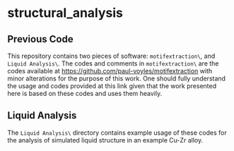 # structural_analysis
## Previous Code
This repository contains two pieces of software: `motifextraction\`, and `Liquid Analysis\`. The codes and comments in `motifextraction\` are the codes available at https://github.com/paul-voyles/motifextraction with minor alterations for the purpose of this work. One should fully understand the usage and codes provided at this link given that the work presented here is based on these codes and uses them heavily.

## Liquid Analysis
The `Liquid Analysis\` directory contains example usage of these codes for the analysis of simulated liquid structure in an example Cu-Zr alloy.
